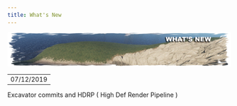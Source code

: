 ```yaml
---
title: What's New
---
```


<p>
  
<center><img src="wiki/images/whatsnew.png"></center>

<p>
<table><td>07/12/2019</td></table>
<p>Excavator commits and HDRP ( High Def Render Pipeline )</p>
